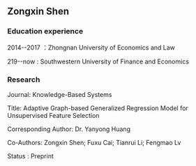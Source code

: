 ## Zongxin Shen
### Education experience
2014--2017 ：Zhongnan University of Economics and Law 

219--now : Southwestern University of Finance and Economics
### Research
Journal: Knowledge-Based Systems

Title: Adaptive Graph-based Generalized Regression Model for Unsupervised Feature Selection

Corresponding Author: Dr. Yanyong Huang

Co-Authors: Zongxin Shen; Fuxu Cai; Tianrui Li; Fengmao Lv

Status : Preprint
